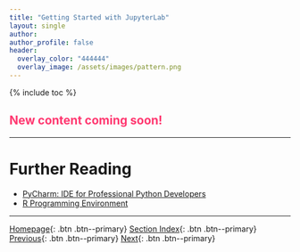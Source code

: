 ```yaml
---
title: "Getting Started with JupyterLab"
layout: single
author:
author_profile: false
header:
  overlay_color: "444444"
  overlay_image: /assets/images/pattern.png
---
```


{% include toc %}

## <span style="color: #ff3870;">New content coming soon!</span>

<!-- ### Start Jupyter via Terminal

`jupyter lab`

or

`jupyter notebook`

This will open a browser on a **localhost** to the URL of your Notebooks, by default [http://127.0.0.1:8888](http://127.0.0.1:8888).

![Jupyter_files_menager](assets/images/files_menager.png)

Browse file system to enter your workdir. Then, in the top right corner, click on `New` and select *`Python 3 (ipykernel)`* option.

This will open an interactive notebook in a new tab in your browser where you can execute your first Python code.

![Jupyter_first_notebok](assets/images/first_notebook.png)

-->





___
# Further Reading
* [PyCharm: IDE for Professional Python Developers](02C-pycharm-ide)
* [R Programming Environment](03-r-programming-environment.md)

___

[Homepage](../index.md){: .btn  .btn--primary}
[Section Index](00-DevelopmentEnvironment-LandingPage){: .btn  .btn--primary}
[Previous](02A-jupyter-basics){: .btn  .btn--primary}
[Next](02C-pycharm-ide){: .btn  .btn--primary}
